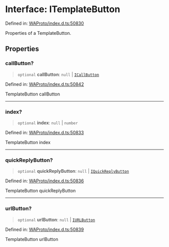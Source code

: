 # Interface: ITemplateButton

Defined in: [WAProto/index.d.ts:50830](https://github.com/Fokusdotid/bail/blob/99acc683da8779d62a0509bb4108fdb35cb2b061/WAProto/index.d.ts#L50830)

Properties of a TemplateButton.

## Properties

### callButton?

> `optional` **callButton**: `null` \| [`ICallButton`](../namespaces/TemplateButton/interfaces/ICallButton.md)

Defined in: [WAProto/index.d.ts:50842](https://github.com/Fokusdotid/bail/blob/99acc683da8779d62a0509bb4108fdb35cb2b061/WAProto/index.d.ts#L50842)

TemplateButton callButton

***

### index?

> `optional` **index**: `null` \| `number`

Defined in: [WAProto/index.d.ts:50833](https://github.com/Fokusdotid/bail/blob/99acc683da8779d62a0509bb4108fdb35cb2b061/WAProto/index.d.ts#L50833)

TemplateButton index

***

### quickReplyButton?

> `optional` **quickReplyButton**: `null` \| [`IQuickReplyButton`](../namespaces/TemplateButton/interfaces/IQuickReplyButton.md)

Defined in: [WAProto/index.d.ts:50836](https://github.com/Fokusdotid/bail/blob/99acc683da8779d62a0509bb4108fdb35cb2b061/WAProto/index.d.ts#L50836)

TemplateButton quickReplyButton

***

### urlButton?

> `optional` **urlButton**: `null` \| [`IURLButton`](../namespaces/TemplateButton/interfaces/IURLButton.md)

Defined in: [WAProto/index.d.ts:50839](https://github.com/Fokusdotid/bail/blob/99acc683da8779d62a0509bb4108fdb35cb2b061/WAProto/index.d.ts#L50839)

TemplateButton urlButton

